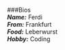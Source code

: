 ###Bios  
***Name:*** Ferdi  
***From:*** Frankfurt  
***Food:*** Leberwurst  
***Hobby:*** Coding  
